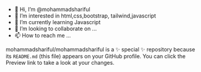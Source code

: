 - 👋 Hi, I’m @mohammadshariful
- 👀 I’m interested in html,css,bootstrap, tailwind,javascript 
- 🌱 I’m currently learning Javascript 
- 💞️ I’m looking to collaborate on ...
- 📫 How to reach me ...


mohammadshariful/mohammadshariful is a ✨ special ✨ repository because its `README.md` (this file) appears on your GitHub profile.
You can click the Preview link to take a look at your changes.

